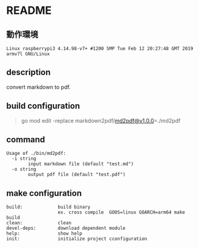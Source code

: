 # README

## 動作環境

```
Linux raspberrypi3 4.14.98-v7+ #1200 SMP Tue Feb 12 20:27:48 GMT 2019 armv7l GNU/Linux
```

## description

convert markdown to pdf.


## build configuration

> go mod edit -replace markdown2pdf/md2pdf@v1.0.0=./md2pdf





## command

```
Usage of ./bin/md2pdf:
  -i string
    	input markdown file (default "test.md")
  -o string
    	output pdf file (default "test.pdf")
```


## make configuration

```
build:             build binary 
                   ex. cross compile  GOOS=linux GOARCH=arm64 make build
clean:             clean
devel-deps:        download dependent module 
help:              show help
init:              initialize project cconfiguration
```
